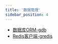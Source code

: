 ```yaml
---
title: '数据管理'
sidebar_position: 4
---
```


- [数据库ORM-gdb](/docs/组件列表/数据管理/数据库ORM-gdb)
- [Redis客户端-gredis](/docs/组件列表/数据管理/Redis客户端-gredis)